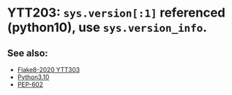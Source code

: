 # YTT203: `sys.version[:1]` referenced (python10), use `sys.version_info`.

## See also:

* [Flake8-2020 YTT303](https://github.com/asottile-archive/flake8-2020)
* [Python3.10](https://github.com/asottile/python3.10)
* [PEP-602](https://peps.python.org/pep-0602/)
